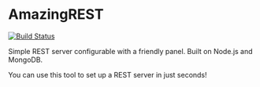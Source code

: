 AmazingREST
=====

[![Build Status](https://travis-ci.org/coderfox/AmazingREST.svg)](https://travis-ci.org/coderfox/AmazingREST)

Simple REST server configurable with a friendly panel. Built on Node.js and MongoDB.

You can use this tool to set up a REST server in just seconds!
